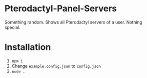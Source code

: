 # Pterodactyl-Panel-Servers
Something random. Shows all Pterodactyl servers of a user. Nothing special.

# Installation
1. `npm i`
2. Change `example.config.json` to `config.json`
3. `node .`
